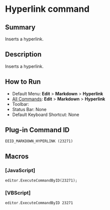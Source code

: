 # Hyperlink command

## Summary

Inserts a hyperlink.

## Description

Inserts a hyperlink.

## How to Run

- Default Menu: **Edit** \> **Markdown** \> **Hyperlink**
- [All Commands](../tools/all_commands): **Edit** \> **Markdown** \> **Hyperlink**
- Toolbar: 
- Status Bar: None
- Default Keyboard Shortcut: None

## Plug-in Command ID

```
EEID_MARKDOWN_HYPERLINK (23271)```

## Macros

### \[JavaScript\]

```
editor.ExecuteCommandByID(23271);
```

### \[VBScript\]

```
editor.ExecuteCommandByID 23271
```
